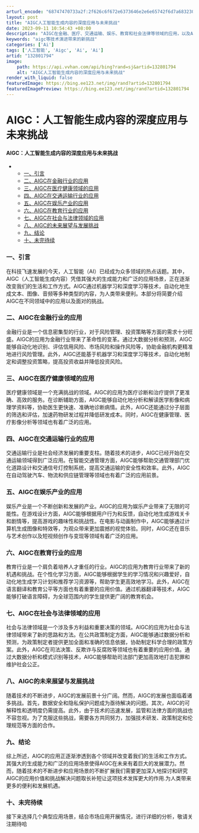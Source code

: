 ```yaml
---
arturl_encode: "68747470733a2f:2f626c6f672e6373646e2e6e65742f6d7a683230303830312f:61727469636c652f64657461696c732f313332383031373934"
layout: post
title: "AIGC人工智能生成内容的深度应用与未来挑战"
date: 2023-09-11 10:54:43 +08:00
description: "AIGC在金融、医疗、交通运输、娱乐、教育和社会法律等领域的应用，以及AIGC未来的展望和发展挑战。"
keywords: "aigc等技术演进带来的新挑战"
categories: ['Ai']
tags: ['人工智能', 'Aigc', 'Ai', 'Ai']
artid: "132801794"
image:
    path: https://api.vvhan.com/api/bing?rand=sj&artid=132801794
    alt: "AIGC人工智能生成内容的深度应用与未来挑战"
render_with_liquid: false
featuredImage: https://bing.ee123.net/img/rand?artid=132801794
featuredImagePreview: https://bing.ee123.net/img/rand?artid=132801794
---
```


# AIGC：人工智能生成内容的深度应用与未来挑战

#### AIGC：人工智能生成内容的深度应用与未来挑战

* + [一、引言](#_1)
  + [二、AIGC在金融行业的应用](#AIGC_5)
  + [三、AIGC在医疗健康领域的应用](#AIGC_9)
  + [四、AIGC在交通运输行业的应用](#AIGC_13)
  + [五、AIGC在娱乐产业的应用](#AIGC_17)
  + [六、AIGC在教育行业的应用](#AIGC_21)
  + [七、AIGC在社会与法律领域的应用](#AIGC_25)
  + [八、AIGC的未来展望与发展挑战](#AIGC_29)
  + [九、结论](#_33)
  + [十、未完待续](#_37)

### 一、引言

在科技飞速发展的今天，人工智能（AI）已经成为众多领域的热点话题。其中，AIGC（人工智能生成内容）凭借其强大的生成能力和广泛的应用场景，正在逐渐改变我们的生活和工作方式。AIGC通过机器学习和深度学习等技术，自动化地生成文本、图像、音频等多种类型的内容，为人类带来便利。本部分将简要介绍AIGC在不同领域中的应用以及面对的挑战。

### 二、AIGC在金融行业的应用

金融行业是一个信息密集型的行业，对于风险管理、投资策略等方面的需求十分旺盛。AIGC的应用为金融行业带来了革命性的变革。通过大数据分析和预测，AIGC能够自动化地识别、评估信用风险、市场风险和操作风险等，协助金融机构更精准地进行风险管理。此外，AIGC还能基于机器学习和深度学习等技术，自动化地制定和调整投资策略，提高投资收益并降低投资风险。

### 三、AIGC在医疗健康领域的应用

医疗健康领域是一个充满挑战的领域。AIGC的应用为医疗诊断和治疗提供了更准确、高效的服务。在诊断辅助方面，AIGC能够自动化地分析和解读医学影像和病理学资料等，协助医生更快速、准确地诊断病情。此外，AIGC还能通过分子层面的筛选和评估，加速药物研发过程并降低研发成本。同时，AIGC在健康管理、医疗影像分析等领域也有着广泛的应用。

### 四、AIGC在交通运输行业的应用

交通运输行业是社会经济发展的重要支柱。随着技术的进步，AIGC已经开始在交通运输领域得到广泛应用。在智能交通管理方面，AIGC能够帮助交通管理部门优化道路设计和交通信号灯控制系统，提高交通运输的安全性和效率。此外，AIGC在自动驾驶汽车、物流和供应链管理等领域也有着广泛的应用前景。

### 五、AIGC在娱乐产业的应用

娱乐产业是一个不断创新和发展的产业。AIGC的应用为娱乐产业带来了无限的可能性。在游戏设计方面，AIGC能够根据用户行为和反馈，自动化地生成游戏关卡和剧情等，提高游戏的趣味性和挑战性。在电影与动画制作中，AIGC能够通过计算机生成图像和特效等，为观众带来更加震撼的视觉体验。同时，AIGC还在音乐与艺术创作以及短视频创作与变现等领域有着广泛的应用。

### 六、AIGC在教育行业的应用

教育行业是一个肩负着培养人才重任的行业。AIGC的应用为教育行业带来了新的机遇和挑战。在个性化学习方面，AIGC能够根据学生的学习情况和兴趣爱好，自动化地生成学习计划和推荐学习资源等，帮助学生更高效地学习。此外，AIGC在语言翻译和教育公平等方面也有着重要的应用价值。通过机器翻译等技术，AIGC能够打破语言障碍，为全球范围内的学生提供更广阔的教育机会。

### 七、AIGC在社会与法律领域的应用

社会与法律领域是一个涉及多方利益和重要决策的领域。AIGC的应用为社会与法律领域带来了新的思路和方法。在公共政策制定方面，AIGC能够通过数据分析和预测，为政策制定者提供更加全面和准确的信息依据，协助制定科学合理的政策方案。此外，AIGC在司法决策、反欺诈与反腐败等领域也有着重要的应用价值。通过大数据分析和模式识别等技术，AIGC能够帮助司法部门更加高效地打击犯罪和维护社会公正。

### 八、AIGC的未来展望与发展挑战

随着技术的不断进步，AIGC的发展前景十分广阔。然而，AIGC的发展也面临着诸多挑战。首先，数据安全和隐私保护问题成为亟待解决的问题。其次，AIGC的可解释性和透明度仍需提高。此外，由于技术的迅速发展，监管和法律方面的挑战也不容忽视。为了克服这些挑战，需要各方共同努力，加强技术研发、政策制定和伦理规范等方面的合作。

### 九、结论

综上所述，AIGC的应用正逐渐渗透到各个领域并改变着我们的生活和工作方式。其强大的生成能力和广泛的应用场景使得AIGC在未来有着巨大的发展潜力。然而，随着技术的不断进步和应用场景的不断扩展我们需要更加深入地探讨和研究AIGC的应用价值和挑战解决问题取长补短让这项技术发挥更大的作用.为人类带来更多的便利和发展机遇。

### 十、未完待续

接下来选择几个典型应用场景，结合市场应用开展情况，进行详细的分析，敬请关注期待哈